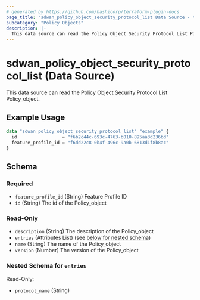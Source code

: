 ```yaml
---
# generated by https://github.com/hashicorp/terraform-plugin-docs
page_title: "sdwan_policy_object_security_protocol_list Data Source - terraform-provider-sdwan"
subcategory: "Policy Objects"
description: |-
  This data source can read the Policy Object Security Protocol List Policy_object.
---
```


# sdwan_policy_object_security_protocol_list (Data Source)

This data source can read the Policy Object Security Protocol List Policy_object.

## Example Usage

```terraform
data "sdwan_policy_object_security_protocol_list" "example" {
  id                 = "f6b2c44c-693c-4763-b010-895aa3d236bd"
  feature_profile_id = "f6dd22c8-0b4f-496c-9a0b-6813d1f8b8ac"
}
```

<!-- schema generated by tfplugindocs -->
## Schema

### Required

- `feature_profile_id` (String) Feature Profile ID
- `id` (String) The id of the Policy_object

### Read-Only

- `description` (String) The description of the Policy_object
- `entries` (Attributes List) (see [below for nested schema](#nestedatt--entries))
- `name` (String) The name of the Policy_object
- `version` (Number) The version of the Policy_object

<a id="nestedatt--entries"></a>
### Nested Schema for `entries`

Read-Only:

- `protocol_name` (String)
